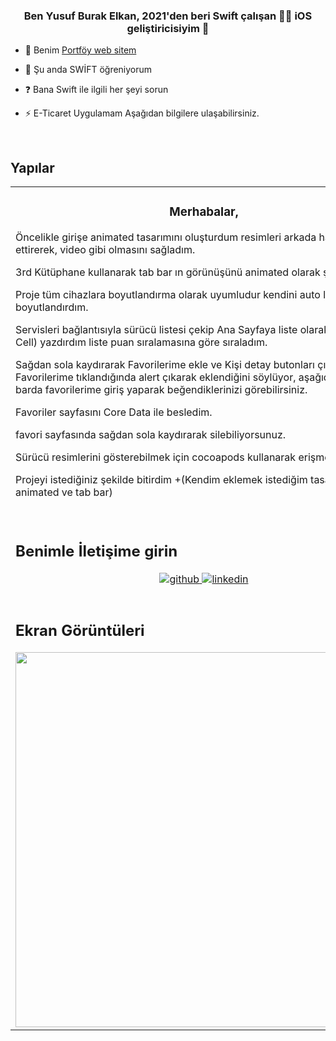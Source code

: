 


### <div align="center">Ben Yusuf Burak Elkan, 2021'den beri Swift çalışan 👨‍💻 iOS geliştiricisiyim 🚀</div>  
  

- 🔭 Benim [Portföy web sitem](https://yusufburakelkann.blogspot.com/)  
  

- 🌱 Şu anda SWİFT öğreniyorum  
  

- ❓ Bana Swift ile ilgili her şeyi sorun  
  

- ⚡ E-Ticaret Uygulamam Aşağıdan bilgilere ulaşabilirsiniz.  
  

<br/>  


## Yapılar
<table><tr><td valign="top" width="33%">



### <div align="center">Merhabalar,

Öncelikle girişe animated tasarımını oluşturdum resimleri arkada hareket ettirerek, video gibi olmasını sağladım.

3rd Kütüphane kullanarak tab bar ın görünüşünü animated olarak şekillendirdim.

Proje tüm cihazlara boyutlandırma olarak uyumludur kendini auto layout ederek boyutlandırdım.

Servisleri bağlantısıyla sürücü listesi çekip Ana Sayfaya liste olarak (Table View Cell) yazdırdım liste puan sıralamasına göre sıraladım.

Sağdan sola kaydırarak Favorilerime ekle ve Kişi detay butonları çıkmaktadır. Favorilerime tıklandığında alert çıkarak eklendiğini söylüyor, aşağıda ki tab barda favorilerime giriş yaparak beğendiklerinizi görebilirsiniz.

Favoriler sayfasını Core Data ile besledim.

favori sayfasında sağdan sola kaydırarak silebiliyorsunuz.

Sürücü resimlerini gösterebilmek için cocoapods kullanarak erişmeyi başardım.

Projeyi istediğiniz şekilde bitirdim +(Kendim eklemek istediğim tasarımlar, animated ve tab bar)</div>  



<br/>  


## Benimle İletişime girin 
<div align="center">
<a href="https://github.com/burakelkan" target="_blank">
<img src=https://img.shields.io/badge/github-%2324292e.svg?&style=for-the-badge&logo=github&logoColor=white alt=github style="margin-bottom: 5px;" />
</a>
<a href="https://linkedin.com/in/Yusuf Burak Elkan" target="_blank">
<img src=https://img.shields.io/badge/linkedin-%231E77B5.svg?&style=for-the-badge&logo=linkedin&logoColor=white alt=linkedin style="margin-bottom: 5px;" />
</a>  
</div>  
  

<br/>  


## Ekran Görüntüleri  
<img src="https://lh5.googleusercontent.com/7eX6AHm_lgG4zDy2r1zHaMi1Q9K06mA9jOts_2h35Fp2qlMM6qcBMypPz-AJJme0KQHIn3DkyKc1-tQJRb8QWwcra0hBaMznzwWBnKaQGl6PTdXEkOe_YPzPtPCQlR_3LTpx7zZNKlSostnsXY7LseenAyEzMz2tQuadHM_ps4IleOaCJ-QBhu4Fwa_bt67Sxvr2" align="left" height="600" width="" />  
  

<br/>  


  

<br/>  

  

<br/>  

  

<br/>  


<br />
